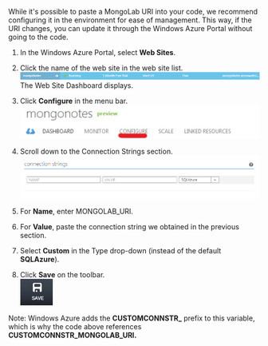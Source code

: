 While it's possible to paste a MongoLab URI into your code, we recommend configuring it in the environment for ease of management. This way, if the URI changes, you can update it through the Windows Azure Portal without going to the code.


1. In the Windows Azure Portal, select **Web Sites**.
1. Click the name of the web site in the web site list.  
![WebSiteEntry][entry-website]  
The Web Site Dashboard displays.

1. Click **Configure** in the menu bar.  
![WebSiteDashboardConfig][focus-mongolab-websitedashboard-config]

1. Scroll down to the Connection Strings section.  
![WebSiteConnectionStrings][focus-mongolab-websiteconnectionstring]

1. For **Name**, enter MONGOLAB_URI.
1. For **Value**, paste the connection string we obtained in the previous section.
1. Select **Custom** in the Type drop-down (instead of the default **SQLAzure**).
1. Click **Save** on the toolbar.  
![SaveWebSite][button-website-save]

Note: Windows Azure adds the **CUSTOMCONNSTR\_** prefix to this variable, which is why the code above references **CUSTOMCONNSTR\_MONGOLAB_URI.**

[entry-website]: ..\Media\entry-website.png
[focus-mongolab-websitedashboard-config]: ..\Media\focus-mongolab-websitedashboard-config.png
[focus-mongolab-websiteconnectionstring]: ..\Media\focus-mongolab-websiteconnectionstring.png
[button-website-save]: ..\Media\button-website-save.png